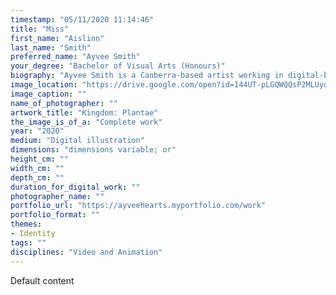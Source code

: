 ```yaml
---
timestamp: "05/11/2020 11:14:46"
title: "Miss"
first_name: "Aislinn"
last_name: "Smith"
preferred_name: "Ayvee Smith"
your_degree: "Bachelor of Visual Arts (Honours)"
biography: "Ayvee Smith is a Canberra-based artist working in digital-based practice, with a focus on illustrative work. Their work deals with ideas of identity and queer experiences, as well as connections with the natural world. Within their practice, they blend reclaimed imagery and cultural objects to create commentaries on their experience and the experiences of others. They participated in the 2018 Contour 556 biennial as part of Localjinni."
image_location: "https://drive.google.com/open?id=144UT-pLGQWQQsP2MLUyu-fpxVTrI6mFI"
image_caption: ""
name_of_photographer: ""
artwork_title: "Kingdom: Plantae"
the_image_is_of_a: "Complete work"
year: "2020"
medium: "Digital illustration"
dimensions: "dimensions variable; or"
height_cm: ""
width_cm: ""
depth_cm: ""
duration_for_digital_work: ""
photographer_name: ""
portfolio_url: "https://ayveehearts.myportfolio.com/work"
portfolio_format: ""
themes:
- Identity
tags: ""
disciplines: "Video and Animation"
---
```


Default content